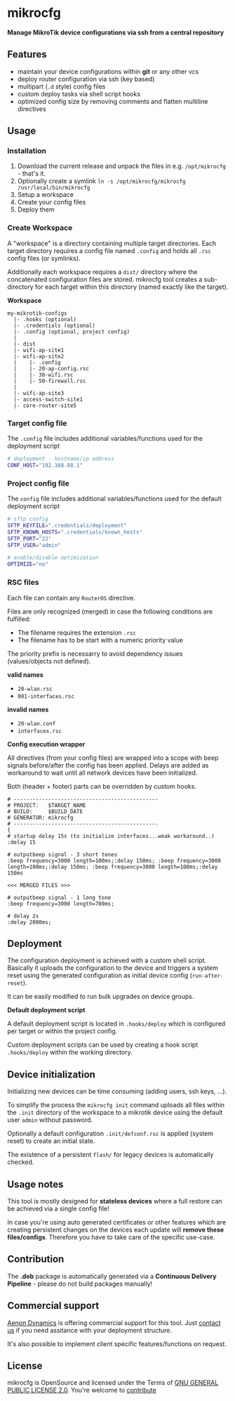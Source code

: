 mikrocfg
=============================

**Manage MikroTik device configurations via ssh from a central repository**

## Features ##

* maintain your device configurations within **git** or any other vcs
* deploy router configuration via ssh (key based)
* multipart (`.d` style) config files
* custom deploy tasks via shell script hooks
* optimized config size by removing comments and flatten multiline directives 

## Usage ##

### Installation ###

1. Download the current release and unpack the files in e.g. `/opt/mikrocfg` - that's it.
2. Optionally create a symlink `ln -s /opt/mikrocfg/mikrocfg /usr/local/bin/mikrocfg`
3. Setup a workspace
4. Create your config files
5. Deploy them

### Create Workspace ###

A "workspace" is a directory containing multiple target directories. 
Each target directory requires a config file named `.config` and holds all `.rsc` config files (or symlinks).

Additionally each workspace requires a `dist/` directory where the concatenated configuration files are stored. mikrocfg tool creates a sub-directory for each target within this directory (named exactly like the target).

**Workspace**

```raw
my-mikrotik-configs
  |- .hooks (optional)
  |- .credentials (optional)
  |- .config (optional, project config)
  |
  |- dist
  |- wifi-ap-site1
  |- wifi-ap-site2
  |    |- .config
  |    |- 20-ap-config.rsc
  |    |- 30-wifi.rsc
  |    |- 50-firewall.rsc
  |
  |- wifi-ap-site3
  |- access-switch-site1
  |- core-router-site5
```

### Target config file ###

The `.config` file includes additional variables/functions used for the deployment script

```bash
# deployment - hostname/ip address
CONF_HOST="192.168.88.1"
```

### Project config file ###

The `config` file includes additional variables/functions used for the default deployment script

```bash
# sftp config
SFTP_KEYFILE=".credentials/deployment"
SFTP_KNOWN_HOSTS=".credentials/known_hosts"
SFTP_PORT="22"
SFTP_USER="admin"

# enable/disable optimization
OPTIMIZE="no"
```

### RSC files ###

Each file can contain any `RouterOS` directive.

Files are only recognized (merged) in case the following conditions are fulfilled:

* The filename requires the extension `.rsc`
* The filename has to be start with a numeric priority value

The priority prefix is necessarry to avoid dependency issues (values/objects not defined).

**valid names**

* `20-wlan.rsc`
* `001-interfaces.rsc`

**invalid names**

* `20-wlan.conf`
* `interfaces.rsc`

**Config execution wrapper**

All directives (from your config files) are wrapped into a scope with beep signals before/after the config has been applied. Delays are added as workaround to wait until all network devices have been initialized.

Both (header + footer) parts can be overridden by custom hooks.

```
# ----------------------------------------------
# PROJECT:   $TARGET_NAME
# BUILD:     $BUILD_DATE
# GENERATOR: mikrocfg
# ----------------------------------------------
{
# startup delay 15s (to initialize interfaces...weak workaround..)
:delay 15

# outputbeep signal - 3 short tones
:beep frequency=3000 length=100ms;:delay 150ms; :beep frequency=3000 length=100ms;:delay 150ms; :beep frequency=3000 length=100ms;:delay 150ms

<<< MERGED FILES >>>

# outputbeep signal - 1 long tone
:beep frequency=3000 length=700ms;

# delay 2s
:delay 2000ms;
```

## Deployment ##

The configuration deployment is achieved with a custom shell script. Basically it uploads the configuration to the device and triggers a system reset using the generated configuration as initial device config (`run-after-reset`).

It can be easily modified to run bulk upgrades on device groups.

**Default deployment script**

A default deployment script is located in `.hooks/deploy` which is configured per target or within the project config.

Custom deployment scripts can be used by creating a hook script `.hooks/deploy` within the working directory.

## Device initialization ##

Initializing new devices can be time consuming (adding users, ssh keys, ...).

To simplify the process the `mikrocfg init` command uploads all files within the `.init` directory of the workspace to a mikrotik device using the default user `admin` without password.

Optionally a default configuration `.init/defconf.rsc` is applied (system reset) to create an initial state.

The existence of a persistent `flash/` for legacy devices is automatically checked.

## Usage notes ##

This tool is mostly designed for **stateless devices** where a full restore can be achieved via a single config file!

In case you're using auto generated certificates or other features which are creating persistent changes on the devices each update will **remove these files/configs**. Therefore you have to take care of the specific use-case.

## Contribution ##

The **.deb** package is automatically generated via a **Continuous Delivery Pipeline** - please do not build packages manually!

## Commercial support ##

[Aenon Dynamics](https://aenon-dynamics.com) is offering commercial support for this tool. Just [contact us](https://aenon-dynamics.com/kontakt.html) if you need assitance with your deployment structure.

It's also possible to implement client specific features/functions on request.

## License ##
mikrocfg is OpenSource and licensed under the Terms of [GNU GENERAL PUBLIC LICENSE 2.0](https://opensource.org/licenses/GPL-2.0). You're welcome to [contribute](docs/CONTRIBUTING.md)
